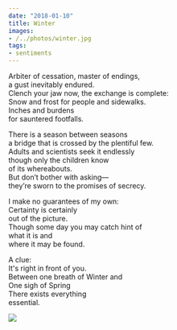 ```yaml
---
date: "2018-01-10"
title: Winter
images:
- /../photos/winter.jpg
tags:
- sentiments
---
```

  
Arbiter of cessation, master of endings, <br>
a gust inevitably endured. <br>
Clench your jaw now, the exchange is complete: <br>
Snow and frost for people and sidewalks. <br>
Inches and burdens <br>
for sauntered footfalls.

There is a season between seasons <br>
a bridge that is crossed by the plentiful few. <br>
Adults and scientists seek it endlessly <br>
though only the children know <br>
of its whereabouts. <br>
But don’t bother with asking–– <br>
they’re sworn to the promises of secrecy.

I make no guarantees of my own: <br>
Certainty is certainly <br>
out of the picture. <br>
Though some day you may catch hint of <br>
what it is and <br>
where it may be found.

A clue: <br>
It's right in front of you. <br>
Between one breath of Winter and <br>
One sigh of Spring <br>
There exists everything <br>
essential.

![](/../photos/winter.jpg)